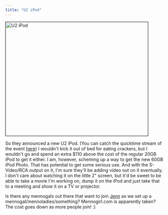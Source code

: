 ```yaml
---
title: "U2 iPod"
---
```

<p><img src="http://ccs.usask.ca/blog/archives/images/apple/u2ipod.jpg" width="450" height="360" border="1" alt="U2 iPod"></p>
<p>So they announced a new U2 iPod.  (You can catch the quicktime stream of the event <a href="http://stream.apple.akadns.net/">here</a>) I wouldn't kick it out of bed for eating crackers, but I wouldn't go and spend an extra $110 above the cost of the regular 20GB iPod to get it either.  I am, however, scheming up a way to get the new 60GB iPod Photo.  That has potential to get some serious use.  And with the S-Video/RCA output on it, I'm sure they'll be adding video out on it eventually.  I don't care about watching it on the little 2" screen, but it'd be sweet to be able to take a movie I'm working on, dump it on the iPod and just take that to a meeting and show it on a TV or projector.</p>
<p>Is there any mennogals out there that want to join <a href="http://www.mennoboy.com/jenjie/">Jenn</a> as we set up a mennogal/mennoladies/something?  Mennogirl.com is apparently taken?  The cost goes down as more people join!  :)</p>

